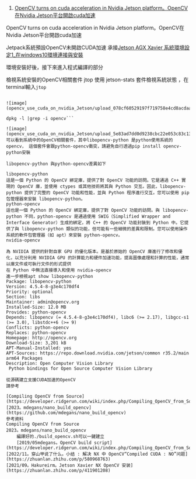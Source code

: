 1. [OpenCV turns on cuda acceleration in Nvidia Jetson platform。OpenCV在Nvidia Jetson平台開啟cuda加速](https://hackmd.io/6IloyiWMQ_qbIpIE_c_1GA)

OpenCV turns on cuda acceleration in Nvidia Jetson platform。OpenCV在Nvidia Jetson平台開啟cuda加速

Jetpack系統預設OpenCV未開啟CUDA加速
承接[Jetson AGX Xavier 系統環境設定1_在windows10環境連接與安裝](https://hackmd.io/@YungHuiHsu/HJ2lcU4Rj)

環境安裝好後，接下來進入程式編譯的部分

檢視系統安裝的OpenCV相關套件
jtop
使用 jetson-stats 套件檢視系統狀態 ，在terminal輸入`jtop`
```注意"OpenCV: 4.5.4 with CUDA: ==NO=="，表示Jetpack預設安裝的OpenCV未開啟CUDA加速

![image](opencv_use_cuda_on_nvidia_Jetson/upload_078cf60529197f719758e4cd8acdaa00.png)

dpkg -l |grep -i opencv```

![image](opencv_use_cuda_on_nvidia_Jetson/upload_5e83ad7dd0d9238cbc22e053c83c13b0.png)
可以看到系統中的OpenCV相關套件，其中libopencv-python 是python使用系統的opencv， 這個套件會跟python-opencv衝突，請避免自行透過pip install opencv-python安裝

libopencv-python 與python-opencv差異如下

libopencv-python
這是一個 Python 的 OpenCV 綁定庫，提供了對 OpenCV 功能的訪問。它是通過 C++ 實現的 OpenCV 庫，並使用 ctypes 或其他技術將其與 Python 交互。因此，libopencv-python 提供了完整的 OpenCV 功能和性能，並與 Python 程序進行交互。您可以使用 pip 包管理器來安裝 libopencv-python。
python-opencv
這也是一個 Python 的 OpenCV 綁定庫，提供了對 OpenCV 功能的訪問。與 libopencv-python 不同，python-opencv 是通過使用 SWIG（Simplified Wrapper and Interface Generator）生成的綁定，將 C++ 的 OpenCV 功能封裝到 Python 中。它提供了與 libopencv-python 類似的功能，但可能有一些細微的差異和限制。您可以使用操作系統的軟件包管理器（如 apt）來安裝 python-opencv。
nvidia-opencv

為 NVIDIA 提供的針對自家 GPU 的優化版本。是基於原始的 OpenCV 庫進行了修改和優化，以充分利用 NVIDIA GPU 的計算能力和硬件加速功能，提高圖像處理和計算的性能，通常以庫文件或可執行文件的形式提供
在 Python 中無法直接導入和使用 nvidia-opencv
進一步檢視apt show libopencv-python
Package: libopencv-python
Version: 4.5.4-8-g3e4c170df4
Priority: optional
Section: libs
Maintainer: admin@opencv.org
Installed-Size: 12.0 MB
Provides: python-opencv
Depends: libopencv (= 4.5.4-8-g3e4c170df4), libc6 (>= 2.17), libgcc-s1 (>= 3.0), libstdc++6 (>= 9)
Conflicts: python-opencv
Replaces: python-opencv
Homepage: http://opencv.org
Download-Size: 3,201 kB
APT-Manual-Installed: yes
APT-Sources: https://repo.download.nvidia.com/jetson/common r35.2/main arm64 Packages
Description: Open Computer Vision Library
 Python bindings for Open Source Computer Vision Library

從源碼建立支援CUDA加速的OpenCV
請參考

[Compiling OpenCV from Source](https://developer.ridgerun.com/wiki/index.php/Compiling_OpenCV_from_Source)
[2023。mdegans/nano_build_opencv](https://github.com/mdegans/nano_build_opencv)
參考資料
Compiling OpenCV from Source
2023。mdegans/nano_build_opencv
    編譯好的./build_opencv.sh可以一鍵建立
    [2019/05mdegans。OpenCV build script](https://developer.ridgerun.com/wiki/index.php/Compiling_OpenCV_from_Source)
[2022/11。穿山甲说了什么。小结 : 解决 NX 中 OpenCV“Compiled CUDA : NO”问题](https://zhuanlan.zhihu.com/p/580968763)
[2021/09。Hakureirm。Jetson Xavier NX OpenCV 安装](https://zhuanlan.zhihu.com/p/411901208)